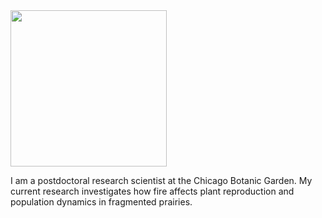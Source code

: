 
<img src="https://jaredjbeck.github.io/images/jbFire2021.jpg"  align="center" width="250">
      
I am a postdoctoral research scientist at the Chicago Botanic Garden. My current research investigates how fire affects plant reproduction and population dynamics in fragmented prairies.
